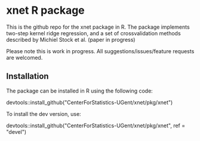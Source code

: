 # xnet R package

This is the github repo for the xnet package in R. The package implements
two-step kernel ridge regression, and a set of crossvalidation methods 
described by Michiel Stock et al. (paper in progress)

Please note this is work in progress. All suggestions/issues/feature requests are welcomed.

## Installation

The package can be installed in R using the following code:

devtools::install_github("CenterForStatistics-UGent/xnet/pkg/xnet")

To install the dev version, use:

devtools::install_github("CenterForStatistics-UGent/xnet/pkg/xnet", ref = "devel")
